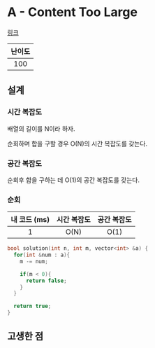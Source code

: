 # A - Content Too Large

[링크](https://atcoder.jp/contests/abc413/tasks/abc413_a)

| 난이도 |
| :----: |
|  100   |

## 설계

### 시간 복잡도

배열의 길이를 N이라 하자.

순회하며 합을 구할 경우 O(N)의 시간 복잡도를 갖는다.

### 공간 복잡도

순회후 합을 구하는 데 O(1)의 공간 복잡도를 갖는다.

### 순회

| 내 코드 (ms) | 시간 복잡도 | 공간 복잡도 |
| :----------: | :---------: | :---------: |
|      1       |    O(N)     |    O(1)     |

```cpp
bool solution(int n, int m, vector<int> &a) {
  for(int &num : a){
    m -= num;

    if(m < 0){
      return false;
    }
  }

  return true;
}
```

## 고생한 점
